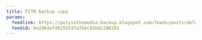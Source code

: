 ```yaml
---
title: PITN backup copy
params:
  feedlink: https://polyinthemedia-backup.blogspot.com/feeds/posts/default
  feedid: 8e2d64afd8255537a7b6c81b8c296291
---
```

